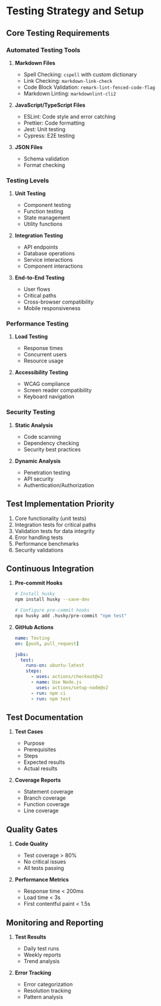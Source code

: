 # Testing Strategy and Setup

## Core Testing Requirements

### Automated Testing Tools

1. **Markdown Files**
   - Spell Checking: `cspell` with custom dictionary
   - Link Checking: `markdown-link-check`
   - Code Block Validation: `remark-lint-fenced-code-flag`
   - Markdown Linting: `markdownlint-cli2`

2. **JavaScript/TypeScript Files**
   - ESLint: Code style and error catching
   - Prettier: Code formatting
   - Jest: Unit testing
   - Cypress: E2E testing

3. **JSON Files**
   - Schema validation
   - Format checking

### Testing Levels

1. **Unit Testing**
   - Component testing
   - Function testing
   - State management
   - Utility functions

2. **Integration Testing**
   - API endpoints
   - Database operations
   - Service interactions
   - Component interactions

3. **End-to-End Testing**
   - User flows
   - Critical paths
   - Cross-browser compatibility
   - Mobile responsiveness

### Performance Testing

1. **Load Testing**
   - Response times
   - Concurrent users
   - Resource usage

2. **Accessibility Testing**
   - WCAG compliance
   - Screen reader compatibility
   - Keyboard navigation

### Security Testing

1. **Static Analysis**
   - Code scanning
   - Dependency checking
   - Security best practices

2. **Dynamic Analysis**
   - Penetration testing
   - API security
   - Authentication/Authorization

## Test Implementation Priority

1. Core functionality (unit tests)
2. Integration tests for critical paths
3. Validation tests for data integrity
4. Error handling tests
5. Performance benchmarks
6. Security validations

## Continuous Integration

1. **Pre-commit Hooks**
   ```bash
   # Install husky
   npm install husky --save-dev
   
   # Configure pre-commit hooks
   npx husky add .husky/pre-commit "npm test"
   ```

2. **GitHub Actions**
   ```yaml
   name: Testing
   on: [push, pull_request]
   
   jobs:
     test:
       runs-on: ubuntu-latest
       steps:
         - uses: actions/checkout@v2
         - name: Use Node.js
           uses: actions/setup-node@v2
         - run: npm ci
         - run: npm test
   ```

## Test Documentation

1. **Test Cases**
   - Purpose
   - Prerequisites
   - Steps
   - Expected results
   - Actual results

2. **Coverage Reports**
   - Statement coverage
   - Branch coverage
   - Function coverage
   - Line coverage

## Quality Gates

1. **Code Quality**
   - Test coverage > 80%
   - No critical issues
   - All tests passing

2. **Performance Metrics**
   - Response time < 200ms
   - Load time < 3s
   - First contentful paint < 1.5s

## Monitoring and Reporting

1. **Test Results**
   - Daily test runs
   - Weekly reports
   - Trend analysis

2. **Error Tracking**
   - Error categorization
   - Resolution tracking
   - Pattern analysis
